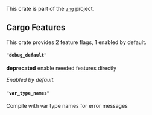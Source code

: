 <!--do doc --readme header-->
This crate is part of the [`zng`](https://github.com/zng-ui/zng?tab=readme-ov-file#crates) project.


<!--do doc --readme features-->
## Cargo Features

This crate provides 2 feature flags, 1 enabled by default.

#### `"debug_default"`
**deprecated** enable needed features directly

*Enabled by default.*

#### `"var_type_names"`
Compile with var type names for error messages

<!--do doc --readme #SECTION-END-->


